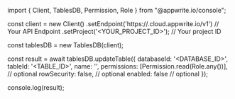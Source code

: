 import { Client, TablesDB, Permission, Role } from "@appwrite.io/console";

const client = new Client()
    .setEndpoint('https://<REGION>.cloud.appwrite.io/v1') // Your API Endpoint
    .setProject('<YOUR_PROJECT_ID>'); // Your project ID

const tablesDB = new TablesDB(client);

const result = await tablesDB.updateTable({
    databaseId: '<DATABASE_ID>',
    tableId: '<TABLE_ID>',
    name: '<NAME>',
    permissions: [Permission.read(Role.any())], // optional
    rowSecurity: false, // optional
    enabled: false // optional
});

console.log(result);
